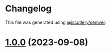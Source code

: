 # Changelog

This file was generated using [@jscutlery/semver](https://github.com/jscutlery/semver).

# [1.0.0](https://github-personal/ngneat/query/compare/devtools-1.0.0-beta.0...devtools-1.0.0) (2023-09-08)
